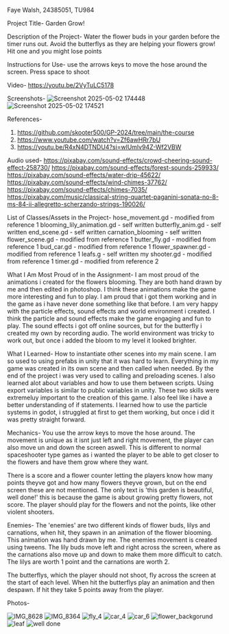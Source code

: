 Faye Walsh, 24385051, TU984

Project Title- 
Garden Grow!


Description of the Project- 
Water the flower buds in your garden before the timer runs out. Avoid the butterflys as they are helping your flowers grow! Hit one and you might lose points

Instructions for Use-
use the arrows keys to move the hose around the screen. 
Press space to shoot 

Video- 
https://youtu.be/2VyTuLC5178

Screenshots- 
![Screenshot 2025-05-02 174448](https://github.com/user-attachments/assets/8add68a9-6e7c-47d2-859f-1d791232679a)
![Screenshot 2025-05-02 174521](https://github.com/user-attachments/assets/1c1006a2-2685-4b1b-ae72-949adea4194d)


References- 
1. https://github.com/skooter500/GP-2024/tree/main/the-course
2. https://www.youtube.com/watch?v=Zf6awHRr7bU
3. https://youtu.be/R4xN4DTNDU4?si=wlUmlv94Z-Wf2VBW

Audio used- 
https://pixabay.com/sound-effects/crowd-cheering-sound-effect-258730/
https://pixabay.com/sound-effects/forest-sounds-259933/
https://pixabay.com/sound-effects/water-drip-45622/
https://pixabay.com/sound-effects/wind-chimes-37762/
https://pixabay.com/sound-effects/chimes-7035/
https://pixabay.com/music/classical-string-quartet-paganini-sonata-no-8-ms-84-ii-allegretto-scherzando-strings-190026/

List of Classes/Assets in the Project- 
hose_movement.gd - modified from reference 1
blooming_lily_animation.gd - self written
butterfly_anim.gd - self written
end_scene.gd - self written
carnation_blooming - self written 
flower_scene.gd - modified from reference 1
butter_fly.gd - modified from reference 1
bud_car.gd - modified from reference 1
flower_spawner.gd - modified from reference 1
leafs.g - self written 
my shooter.gd - modified from reference 1 
timer.gd - modified from reference 2


What I Am Most Proud of in the Assignment-
I am most proud of the animations i created for the flowers blooming. They are both hand drawn by me and then edited in photoshop. I think these animations make the game more interesting and fun to play. I am proud that i got them working and in the game as i have never done something like that before. 
I am very happy with the particle effects, sound effects and world environment i created. I think the particle and sound effects make the game engaging and fun to play. The sound effects i got off online sources, but for the butterfly i created my own by recording audio. The world environment was tricky to work out, but once i added the bloom to my level it looked brighter. 

What I Learned-
How to instantiate other scenes into my main scene. I am so used to using prefabs in unity that it was hard to learn. Everything in my game was created in its own scene and then called when needed. By the end of the project i was very used to calling and preloading scenes. 
I also learned alot about variables and how to use them between scripts. Using export variables is similar to public variables in unity. 
These two skills were extremeluy important to the creation of this game. 
I also feel like i have a better understanding of if statements. 
I learned how to use the particle systems in godot, i struggled at first to get them working, but once i did it was pretty straight forward. 


Mechanics-
You use the arrow keys to move the hose around. The movement is unique as it isnt just left and right movement, the player can also move un and down the screen aswell. This is different to normal spaceshooter type games as i wanted the player to be able to get closer to the flowers and have them grow where they want. 

There is a score and a flower counter letting the players know how many points theyve got and how many flowers theyve grown, but on the end screen these are not mentioned. The only text is 'this garden is beautiful, well done!' this is because the game is about growing pretty flowers, not score. The player should play for the flowers and not the points, like other violent shooters. 

Enemies- 
The 'enemies' are two different kinds of flower buds, lilys and carnations, when hit, they spawn in an animation of the flower blooming. This animation was hand drawn by me. 
The enemies movement is created using tweens. The lily buds move left and right across the screen, where as the carnations also move up and down to make them more difficult to catch. 
The lilys are worth 1 point and the carnations are worth 2.

The butterflys, which the player should not shoot, fly across the screen at the start of each level. When hit the butterflys play an animation and then despawn. If hit they take 5 points away from the player.

Photos- 

![IMG_8628](https://github.com/user-attachments/assets/8b18f60b-bf2f-41d2-a9b2-5ce78280c070)
![IMG_8364](https://github.com/user-attachments/assets/699d55e5-74d4-4903-9876-d793b551e836)
![fly_4](https://github.com/user-attachments/assets/27cca1e4-e8b6-458b-9bc5-1ef03f344d30)
![car_4](https://github.com/user-attachments/assets/7ed0f1a5-0c9e-4507-a8da-2f357936cc18)
![car_6](https://github.com/user-attachments/assets/8acf3ddc-0eb6-4953-baa6-38cccc2dbfca)
![flower_backgorund](https://github.com/user-attachments/assets/f64cae44-c25f-4c07-9016-fc971a34b582)
![leaf](https://github.com/user-attachments/assets/40dd94b3-ab91-4584-b762-ae3797f4336c)
![well done](https://github.com/user-attachments/assets/4af78732-32db-4d78-adf4-972a26c73216)





